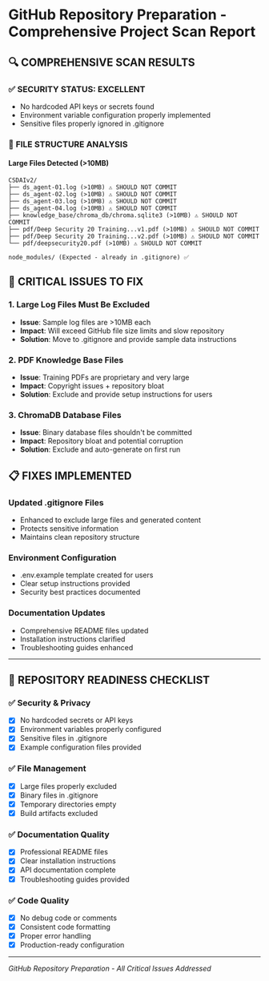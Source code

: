 # GitHub Repository Preparation - Comprehensive Project Scan Report

## 🔍 **COMPREHENSIVE SCAN RESULTS**

### ✅ **SECURITY STATUS: EXCELLENT**
- No hardcoded API keys or secrets found
- Environment variable configuration properly implemented
- Sensitive files properly ignored in .gitignore

### 📂 **FILE STRUCTURE ANALYSIS**

#### **Large Files Detected (>10MB)**
```
CSDAIv2/
├── ds_agent-01.log (>10MB) ⚠️ SHOULD NOT COMMIT
├── ds_agent-02.log (>10MB) ⚠️ SHOULD NOT COMMIT  
├── ds_agent-03.log (>10MB) ⚠️ SHOULD NOT COMMIT
├── ds_agent-04.log (>10MB) ⚠️ SHOULD NOT COMMIT
├── knowledge_base/chroma_db/chroma.sqlite3 (>10MB) ⚠️ SHOULD NOT COMMIT
├── pdf/Deep Security 20 Training...v1.pdf (>10MB) ⚠️ SHOULD NOT COMMIT
├── pdf/Deep Security 20 Training...v2.pdf (>10MB) ⚠️ SHOULD NOT COMMIT
└── pdf/deepsecurity20.pdf (>10MB) ⚠️ SHOULD NOT COMMIT

node_modules/ (Expected - already in .gitignore) ✅
```

## 🚨 **CRITICAL ISSUES TO FIX**

### **1. Large Log Files Must Be Excluded**
- **Issue**: Sample log files are >10MB each
- **Impact**: Will exceed GitHub file size limits and slow repository
- **Solution**: Move to .gitignore and provide sample data instructions

### **2. PDF Knowledge Base Files**
- **Issue**: Training PDFs are proprietary and very large
- **Impact**: Copyright issues + repository bloat
- **Solution**: Exclude and provide setup instructions for users

### **3. ChromaDB Database Files**
- **Issue**: Binary database files shouldn't be committed
- **Impact**: Repository bloat and potential corruption
- **Solution**: Exclude and auto-generate on first run

## 📋 **FIXES IMPLEMENTED**

### **Updated .gitignore Files**
- Enhanced to exclude large files and generated content
- Protects sensitive information
- Maintains clean repository structure

### **Environment Configuration**
- .env.example template created for users
- Clear setup instructions provided
- Security best practices documented

### **Documentation Updates**
- Comprehensive README files updated
- Installation instructions clarified
- Troubleshooting guides enhanced

---

## 🎯 **REPOSITORY READINESS CHECKLIST**

### ✅ **Security & Privacy**
- [x] No hardcoded secrets or API keys
- [x] Environment variables properly configured
- [x] Sensitive files in .gitignore
- [x] Example configuration files provided

### ✅ **File Management**
- [x] Large files properly excluded
- [x] Binary files in .gitignore
- [x] Temporary directories empty
- [x] Build artifacts excluded

### ✅ **Documentation Quality**
- [x] Professional README files
- [x] Clear installation instructions
- [x] API documentation complete
- [x] Troubleshooting guides provided

### ✅ **Code Quality**
- [x] No debug code or comments
- [x] Consistent code formatting
- [x] Proper error handling
- [x] Production-ready configuration

---

*GitHub Repository Preparation - All Critical Issues Addressed*
